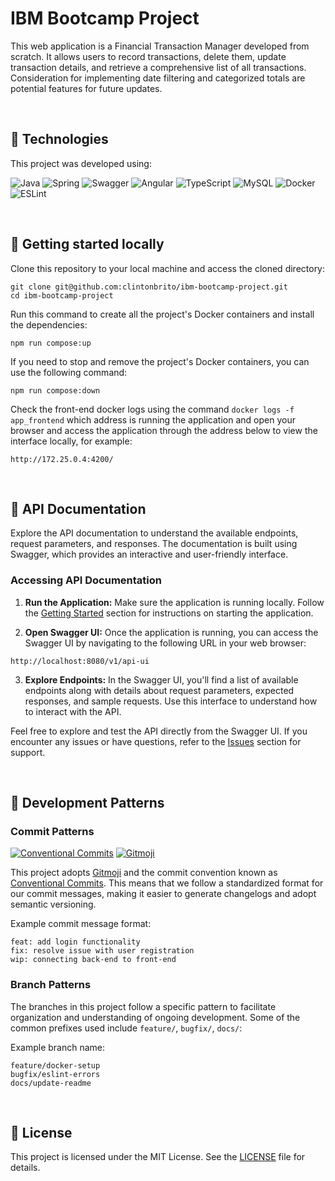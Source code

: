 # IBM Bootcamp Project

This web application is a Financial Transaction Manager developed from scratch. It allows users to record transactions, delete them, update transaction details, and retrieve a comprehensive list of all transactions. Consideration for implementing date filtering and categorized totals are potential features for future updates.

<br>

## 🧪 Technologies

This project was developed using:

  ![Java](https://img.shields.io/badge/java-%23ED8B00.svg?style=for-the-badge&logo=openjdk&logoColor=white)
  ![Spring](https://img.shields.io/badge/spring-%236DB33F.svg?style=for-the-badge&logo=spring&logoColor=white)
  ![Swagger](https://img.shields.io/badge/swagger-85EA2D.svg?style=for-the-badge&logo=swagger&logoColor=black)
  ![Angular](https://img.shields.io/badge/angular-%23DD0031.svg?style=for-the-badge&logo=angular&logoColor=white)
  ![TypeScript](https://img.shields.io/badge/typescript-%23007ACC.svg?style=for-the-badge&logo=typescript&logoColor=white)
  ![MySQL](https://img.shields.io/badge/MySQL-005C84?style=for-the-badge&logo=mysql&logoColor=white)
  ![Docker](https://img.shields.io/badge/docker-%230db7ed.svg?style=for-the-badge&logo=docker&logoColor=white)
  ![ESLint](https://img.shields.io/badge/ESLint-4B3263?style=for-the-badge&logo=eslint&logoColor=white)

<br>

## 🚀 Getting started locally

<p style>Clone this repository to your local machine and access the cloned directory:</p>

<pre><code>git clone git@github.com:clintonbrito/ibm-bootcamp-project.git
cd ibm-bootcamp-project</code></pre>

<p>Run this command to create all the project's Docker containers and install the dependencies:</p>

<pre><code>npm run compose:up</code></pre>

<p>If you need to stop and remove the project's Docker containers, you can use the following command:</p>

<pre><code>npm run compose:down</code></pre>

Check the front-end docker logs using the command `docker logs -f app_frontend` which address is running the application and open your browser and access the application through the address below to view the interface locally, for example:

<pre><code>http://172.25.0.4:4200/</code></pre>

<br>

## 📖 API Documentation

Explore the API documentation to understand the available endpoints, request parameters, and responses. The documentation is built using Swagger, which provides an interactive and user-friendly interface.

### Accessing API Documentation

1. **Run the Application:**
   Make sure the application is running locally. Follow the [Getting Started](#-getting-started-locally) section for instructions on starting the application.

2. **Open Swagger UI:**
   Once the application is running, you can access the Swagger UI by navigating to the following URL in your web browser:

<pre><code>http://localhost:8080/v1/api-ui</code></pre>

3. **Explore Endpoints:**
   In the Swagger UI, you'll find a list of available endpoints along with details about request parameters, expected responses, and sample requests. Use this interface to understand how to interact with the API.

Feel free to explore and test the API directly from the Swagger UI. If you encounter any issues or have questions, refer to the [Issues](https://github.com/clintonbrito/ibm-bootcamp-project/issues) section for support.

<br>

## 🎨 Development Patterns

### Commit Patterns

[![Conventional Commits](https://img.shields.io/badge/Conventional%20Commits-1.0.0-%23FE5196?logo=conventionalcommits&logoColor=white)](https://conventionalcommits.org)
<a href="https://gitmoji.dev">
  <img
    src="https://img.shields.io/badge/gitmoji-%20😜%20😍-FFDD67.svg?style=flat-square"
    alt="Gitmoji"
  />
</a>

This project adopts [Gitmoji](https://github.com/carloscuesta/gitmoji) and the commit convention known as [Conventional Commits](https://www.conventionalcommits.org/). This means that we follow a standardized format for our commit messages, making it easier to generate changelogs and adopt semantic versioning.

Example commit message format:

<pre><code>feat: add login functionality
fix: resolve issue with user registration
wip: connecting back-end to front-end</code></pre>

### Branch Patterns

The branches in this project follow a specific pattern to facilitate organization and understanding of ongoing development. Some of the common prefixes used include `feature/`, `bugfix/`, `docs/`:

Example branch name:

<pre><code>feature/docker-setup
bugfix/eslint-errors
docs/update-readme</code></pre>

<br>

## 📝 License
This project is licensed under the MIT License. See the <a target="_blank" rel="noopener" href="https://github.com/clintonbrito/recipes-app/blob/5c4b1a74ab43a352c393def783f06080b7256088/LICENSE">LICENSE</a> file for details.
